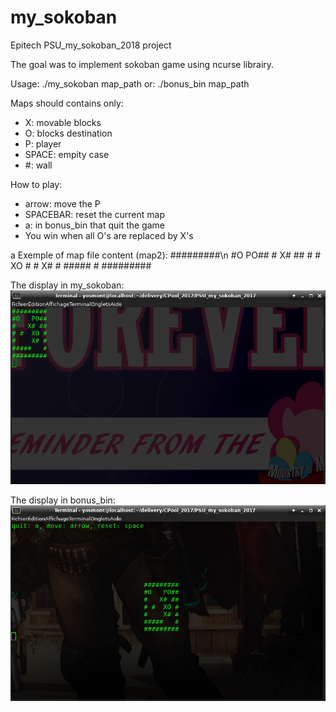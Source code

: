 # my_sokoban
Epitech PSU_my_sokoban_2018 project

The goal was to implement sokoban game using ncurse librairy.

Usage: ./my_sokoban map_path
or: ./bonus_bin map_path

Maps should contains only:
  - X: movable blocks
  - O: blocks destination
  - P: player 
  - SPACE: empity case
  - \#: wall

How to play:
  - arrow: move the P
  - SPACEBAR: reset the current map
  - a: in bonus_bin that quit the game
  - You win when all O's are replaced by X's
  
a Exemple of map file content (map2):
\#\#\#\#\#\#\#\#\#\n
\#O   PO\#\#
\#   X\# \#\#
\# \#  XO \#
\#    X\# \#
\#\#\#\#\#   \#
\#\#\#\#\#\#\#\#\#

The display in my_sokoban:
![alt text](./my_sokoban_map2.png)

The display in bonus_bin:
![alt text](./bonus_bin_map2-2.png)
